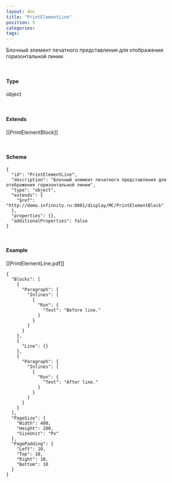 ```yaml
---
layout: doc
title: "PrintElementLine"
position: 5
categories: 
tags: 
---
```


Блочный элемент печатного представления для отображения горизонтальной линии.

   

#### Type

object

   

#### Extends

[[PrintElementBlock]]

   

#### Schema

```
{
  "id": "PrintElementLine",
  "description": "Блочный элемент печатного представления для отображения горизонтальной линии",
  "type": "object",
  "extends": {
    "$ref": "http://demo.infinnity.ru:8081/display/MC/PrintElementBlock"
  },
  "properties": {},
  "additionalProperties": false
}
```

   

#### Example

[[PrintElementLine.pdf]]

```
{
  "Blocks": [
    {
      "Paragraph": {
        "Inlines": [
          {
            "Run": {
              "Text": "Before line."
            }
          }
        ]
      }
    },
    {
      "Line": {}
    },
    {
      "Paragraph": {
        "Inlines": [
          {
            "Run": {
              "Text": "After line."
            }
          }
        ]
      }
    }
  ],
  "PageSize": {
    "Width": 400,
    "Height": 200,
    "SizeUnit": "Px"
  },
  "PagePadding": {
    "Left": 10,
    "Top": 10,
    "Right": 10,
    "Bottom": 10
  }
}
```

 

 

